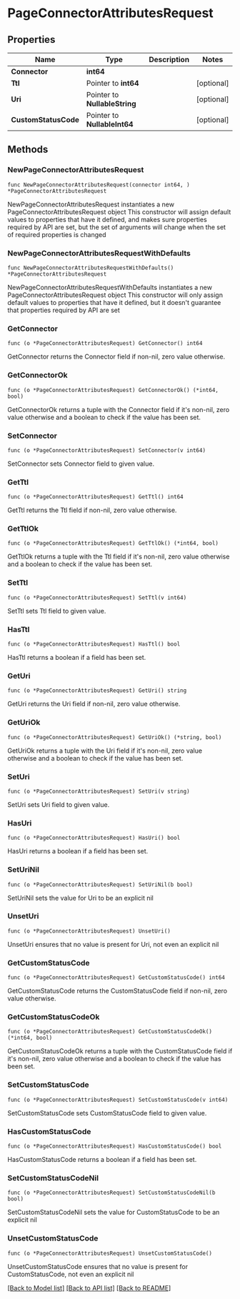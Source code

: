 # PageConnectorAttributesRequest

## Properties

Name | Type | Description | Notes
------------ | ------------- | ------------- | -------------
**Connector** | **int64** |  | 
**Ttl** | Pointer to **int64** |  | [optional] 
**Uri** | Pointer to **NullableString** |  | [optional] 
**CustomStatusCode** | Pointer to **NullableInt64** |  | [optional] 

## Methods

### NewPageConnectorAttributesRequest

`func NewPageConnectorAttributesRequest(connector int64, ) *PageConnectorAttributesRequest`

NewPageConnectorAttributesRequest instantiates a new PageConnectorAttributesRequest object
This constructor will assign default values to properties that have it defined,
and makes sure properties required by API are set, but the set of arguments
will change when the set of required properties is changed

### NewPageConnectorAttributesRequestWithDefaults

`func NewPageConnectorAttributesRequestWithDefaults() *PageConnectorAttributesRequest`

NewPageConnectorAttributesRequestWithDefaults instantiates a new PageConnectorAttributesRequest object
This constructor will only assign default values to properties that have it defined,
but it doesn't guarantee that properties required by API are set

### GetConnector

`func (o *PageConnectorAttributesRequest) GetConnector() int64`

GetConnector returns the Connector field if non-nil, zero value otherwise.

### GetConnectorOk

`func (o *PageConnectorAttributesRequest) GetConnectorOk() (*int64, bool)`

GetConnectorOk returns a tuple with the Connector field if it's non-nil, zero value otherwise
and a boolean to check if the value has been set.

### SetConnector

`func (o *PageConnectorAttributesRequest) SetConnector(v int64)`

SetConnector sets Connector field to given value.


### GetTtl

`func (o *PageConnectorAttributesRequest) GetTtl() int64`

GetTtl returns the Ttl field if non-nil, zero value otherwise.

### GetTtlOk

`func (o *PageConnectorAttributesRequest) GetTtlOk() (*int64, bool)`

GetTtlOk returns a tuple with the Ttl field if it's non-nil, zero value otherwise
and a boolean to check if the value has been set.

### SetTtl

`func (o *PageConnectorAttributesRequest) SetTtl(v int64)`

SetTtl sets Ttl field to given value.

### HasTtl

`func (o *PageConnectorAttributesRequest) HasTtl() bool`

HasTtl returns a boolean if a field has been set.

### GetUri

`func (o *PageConnectorAttributesRequest) GetUri() string`

GetUri returns the Uri field if non-nil, zero value otherwise.

### GetUriOk

`func (o *PageConnectorAttributesRequest) GetUriOk() (*string, bool)`

GetUriOk returns a tuple with the Uri field if it's non-nil, zero value otherwise
and a boolean to check if the value has been set.

### SetUri

`func (o *PageConnectorAttributesRequest) SetUri(v string)`

SetUri sets Uri field to given value.

### HasUri

`func (o *PageConnectorAttributesRequest) HasUri() bool`

HasUri returns a boolean if a field has been set.

### SetUriNil

`func (o *PageConnectorAttributesRequest) SetUriNil(b bool)`

 SetUriNil sets the value for Uri to be an explicit nil

### UnsetUri
`func (o *PageConnectorAttributesRequest) UnsetUri()`

UnsetUri ensures that no value is present for Uri, not even an explicit nil
### GetCustomStatusCode

`func (o *PageConnectorAttributesRequest) GetCustomStatusCode() int64`

GetCustomStatusCode returns the CustomStatusCode field if non-nil, zero value otherwise.

### GetCustomStatusCodeOk

`func (o *PageConnectorAttributesRequest) GetCustomStatusCodeOk() (*int64, bool)`

GetCustomStatusCodeOk returns a tuple with the CustomStatusCode field if it's non-nil, zero value otherwise
and a boolean to check if the value has been set.

### SetCustomStatusCode

`func (o *PageConnectorAttributesRequest) SetCustomStatusCode(v int64)`

SetCustomStatusCode sets CustomStatusCode field to given value.

### HasCustomStatusCode

`func (o *PageConnectorAttributesRequest) HasCustomStatusCode() bool`

HasCustomStatusCode returns a boolean if a field has been set.

### SetCustomStatusCodeNil

`func (o *PageConnectorAttributesRequest) SetCustomStatusCodeNil(b bool)`

 SetCustomStatusCodeNil sets the value for CustomStatusCode to be an explicit nil

### UnsetCustomStatusCode
`func (o *PageConnectorAttributesRequest) UnsetCustomStatusCode()`

UnsetCustomStatusCode ensures that no value is present for CustomStatusCode, not even an explicit nil

[[Back to Model list]](../README.md#documentation-for-models) [[Back to API list]](../README.md#documentation-for-api-endpoints) [[Back to README]](../README.md)


